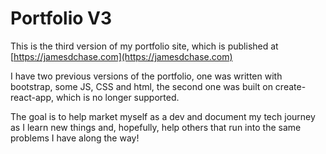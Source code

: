 # Portfolio V3

This is the third version of my portfolio site, which is published at [https://jamesdchase.com](https://jamesdchase.com)

I have two previous versions of the portfolio, one was written with bootstrap, some JS, CSS and html, the second one was built on create-react-app, which is no longer supported.

The goal is to help market myself as a dev and document my tech journey as I learn new things and, hopefully, help others that run into the same problems I have along the way!
